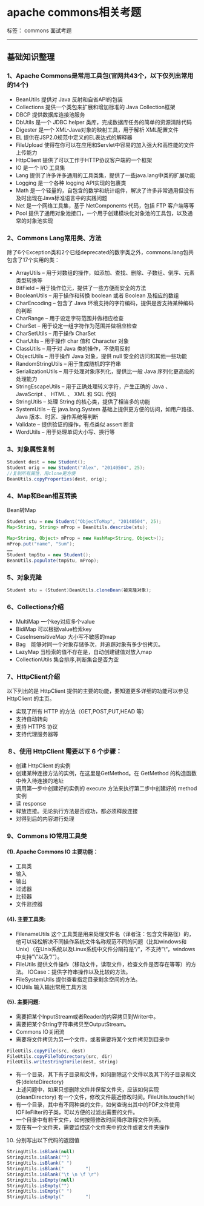 # apache commons相关考题

标签： commons 面试考题

---

## 基础知识整理

### 1、Apache Commons是常用工具包(官网共43个，以下仅列出常用的14个)

- BeanUtils 提供对 Java 反射和自省API的包装
- Collections 提供一个类包来扩展和增加标准的 Java Collection框架
- DBCP 提供数据库连接池服务
- DbUtils 是一个 JDBC helper 类库，完成数据库任务的简单的资源清除代码
- Digester 是一个 XML-Java对象的映射工具，用于解析 XML配置文件
- EL 提供在JSP2.0规范中定义的EL表达式的解释器
- FileUpload 使得在你可以在应用和Servlet中容易的加入强大和高性能的文件上传能力
- HttpClient 提供了可以工作于HTTP协议客户端的一个框架
- IO 是一个 I/O 工具集
- Lang 提供了许多许多通用的工具类集，提供了一些java.lang中类的扩展功能
- Logging 是一个各种 logging API实现的包裹类
- Math 是一个轻量的，自包含的数学和统计组件，解决了许多非常通用但没有及时出现在Java标准语言中的实践问题
- Net 是一个网络工具集，基于 NetComponents 代码，包括 FTP 客户端等等
- Pool 提供了通用对象池接口，一个用于创建模块化对象池的工具包，以及通常的对象池实现

### 2、Commons Lang常用类、方法

除了6个Exception类和2个已经deprecated的数字类之外，commons.lang包共包含了17个实用的类：

- ArrayUtils – 用于对数组的操作，如添加、查找、删除、子数组、倒序、元素类型转换等
- BitField – 用于操作位元，提供了一些方便而安全的方法
- BooleanUtils – 用于操作和转换 boolean 或者 Boolean 及相应的数组
- CharEncoding – 包含了 Java 环境支持的字符编码，提供是否支持某种编码的判断
- CharRange – 用于设定字符范围并做相应检查
- CharSet – 用于设定一组字符作为范围并做相应检查
- CharSetUtils – 用于操作 CharSet 
- CharUtils – 用于操作 char 值和 Character 对象
- ClassUtils – 用于对 Java 类的操作，不使用反射
- ObjectUtils – 用于操作 Java 对象，提供 null 安全的访问和其他一些功能
- RandomStringUtils – 用于生成随机的字符串
- SerializationUtils – 用于处理对象序列化，提供比一般 Java 序列化更高级的处理能力
- StringEscapeUtils – 用于正确处理转义字符，产生正确的 Java 、 JavaScript 、 HTML 、 XML 和 SQL 代码
- StringUtils – 处理 String 的核心类，提供了相当多的功能
- SystemUtils – 在 java.lang.System 基础上提供更方便的访问，如用户路径、 Java 版本、时区、操作系统等判断
- Validate – 提供验证的操作，有点类似 assert 断言
- WordUtils – 用于处理单词大小写、换行等

### 3、对象属性复制

```java
Student dest = new Student();
Student orig = new Student("Alex", "20140504", 25);
//复制所有属性，用clone更方便
BeanUtils.copyProperties(dest, orig);
```

### 4、Map和Bean相互转换

Bean转Map

```java
Student stu = new Student("ObjectToMap", "20140504", 25);
Map<String, String> mProp = BeanUtils.describe(stu);
```

```java
Map<String, Object> mProp = new HashMap<String, Object>();
mProp.put("name", "Sum");
……
Student tmpStu = new Student();
BeanUtils.populate(tmpStu, mProp);
```

### 5、对象克隆

```java
Student stu = (Student)BeanUtils.cloneBean(被克隆对象);
```

### 6、Collections介绍

- MultiMap 一个key对应多个value
- BidiMap 可以根据value检索key
- CaseInsensitiveMap 大小写不敏感的map
- Bag　能够对同一个对象存储多次，并追踪对象有多少份拷贝。
- LazyMap 当检索的值不存在是，自动创建键值对放入map
- CollectionUtils 集合排序,判断集合是否为空

### 7、HttpClient介绍

以下列出的是 HttpClient 提供的主要的功能，要知道更多详细的功能可以参见 HttpClient 的主页。
- 实现了所有 HTTP 的方法（GET,POST,PUT,HEAD 等）
- 支持自动转向
- 支持 HTTPS 协议
- 支持代理服务器等

### ８、使用 HttpClient 需要以下 6 个步骤：

- 创建 HttpClient 的实例
- 创建某种连接方法的实例，在这里是GetMethod。在 GetMethod 的构造函数中传入待连接的地址
- 调用第一步中创建好的实例的 execute 方法来执行第二步中创建好的 method 实例
- 读 response
- 释放连接。无论执行方法是否成功，都必须释放连接
- 对得到后的内容进行处理

### 9、Commons IO常用工具类

#### (1). Apache Commons IO 主要功能：

- 工具类
- 输入
- 输出
- 过滤器
- 比较器
- 文件监控器

#### (4). 主要工具类:

- FilenameUtils 这个工具类是用来处理文件名（译者注：包含文件路径）的，他可以轻松解决不同操作系统文件名称规范不同的问题（比如windows和Unix）（在Unix系统以及Linux系统中文件分隔符是“/”，不支持”\“，windows中支持”\“以及”/“）。
- FileUtils 提供文件操作（移动文件，读取文件，检查文件是否存在等等）的方法。  IOCase：提供字符串操作以及比较的方法。
- FileSystemUtils 提供查看指定目录剩余空间的方法。
- IOUtils 输入输出常用工具方法

#### (5). 主要问题:

- 需要把某个InputStream或者Reader的内容拷贝到Writer中。
- 需要把某个String字符串拷贝至OutputStream。
- Commons IO关闭流
- 需要将文件拷贝为另一个文件，或者需要将某个文件拷贝到目录中

```java
FileUtils.copyFile(src, dest)
FileUtils.copyFileToDirectory(src, dir)
FileUtils.writeStringToFile(dest, string)
```

- 有一个目录，其下有子目录和文件，如何删除这个文件以及其下的子目录和文件(deleteDirectory)
- 上述问题中，如果只想删除文件并保留文件夹，应该如何实现(cleanDirectory)
有一个文件，修改文件最近修改时间。FileUtils.touch(file)
- 有一个目录，其中有不同种类的文件，如何查询出其中的PDF文件使用IOFileFilter的子类，可以方便的过滤出需要的文件。
- 一个目录中有若干文件，如何按照修改时间降序取得文件列表。
- 现在有一个文件夹，需要监控这个文件夹中的文件或者文件夹操作

10. 分别写出以下代码的返回值

```java
StringUtils.isBlank(null) 
StringUtils.isBlank("") 
StringUtils.isBlank(" ")
StringUtils.isBlank("        ")
StringUtils.isBlank("\t \n \f \r")
StringUtils.isEmpty(null) 
StringUtils.isEmpty("")
StringUtils.isEmpty(" ")
StringUtils.isEmpty("        ")
```